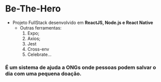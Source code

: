 # Be-The-Hero
- Projeto FullStack desenvolvido em **ReactJS, Node.js e React Native**
  - Outras ferramentas: 
    1. Expo;
    2. Axios;
    3. Jest
    4. Cross-env
    5. Celebrate...
### É um sistema de ajuda a ONGs onde pessoas podem salvar o dia com uma pequena doação.
